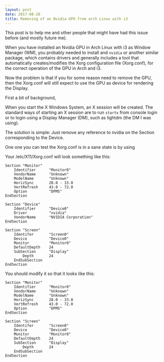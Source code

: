 ```yaml
---
layout: post
date: 2017-08-20
title: Removing of an Nvidia GPU from arch Linux with i3
---
```


This post is to help me and other people that might have had this issue before
(and mostly future me).

When you have installed an Nvidia GPU in Arch Linux with i3 as Window Manager
(WM), you probably needed to install and `nvidia`  or another similar package,
which contains drivers and generally includes a tool that automatically
creates/modifies the Xorg configuration file (Xorg.conf), for the correct
operation of the GPU in Arch and i3.

Now the problem is that if you for some reason need to remove the GPU, then
the Xorg.conf will still expect to use the GPU as device for rendering the
Display.

First a bit of background,

When you start the X Windows System, an X session will be created. The
standard ways of starting an X session are to run `startx` from console login
or to login using a Display Manager (DM), such as lightdm (the DM I was
using).

The solution is simple:
Just remove any reference to nvidia on the Section corresponding to the Device.

One one you can test the Xorg.conf is in a sane state is by using

Your /etc/X11/Xorg.conf will look something like this: 

```
Section "Monitor"
    Identifier      "Monitor0"
    VendorName      "Unknown"
    ModelName       "Unknown"
    HorizSync       28.0 - 33.0
    VertRefresh     43.0 - 72.0
    Option          "DPMS"
EndSection

Section "Device"
    Identifier      "Device0"
    Driver          "nvidia"
    VendorName      "NVIDIA Corporation"
EndSection

Section "Screen"
    Identifer       "Screen0"
    Device          "Device0"
    Monitor         "Monitor0"
    DefaultDepth    24
    SubSection      "Display"
        Depth       24
    EndSubSection
EndSection

```

You should modify it so that it looks like this:

```
Section "Monitor"
    Identifier      "Monitor0"
    VendorName      "Unknown"
    ModelName       "Unknown"
    HorizSync       28.0 - 33.0
    VertRefresh     43.0 - 72.0
    Option          "DPMS"
EndSection

Section "Screen"
    Identifer       "Screen0"
    Device          "Device0"
    Monitor         "Monitor0"
    DefaultDepth    24
    SubSection      "Display"
        Depth       24
    EndSubSection
EndSection
```
